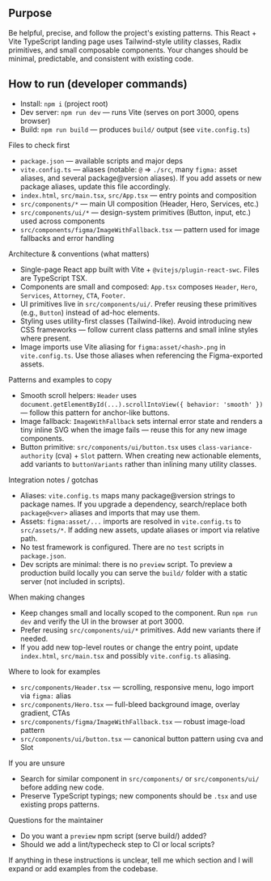## Purpose
Be helpful, precise, and follow the project's existing patterns. This React + Vite TypeScript landing page uses Tailwind-style utility classes, Radix primitives, and small composable components. Your changes should be minimal, predictable, and consistent with existing code.

## How to run (developer commands)
- Install: `npm i` (project root)
- Dev server: `npm run dev` — runs Vite (serves on port 3000, opens browser)
- Build: `npm run build` — produces `build/` output (see `vite.config.ts`)

Files to check first
- `package.json` — available scripts and major deps
- `vite.config.ts` — aliases (notable: `@` => `./src`, many `figma:` asset aliases, and several package@version aliases). If you add assets or new package aliases, update this file accordingly.
- `index.html`, `src/main.tsx`, `src/App.tsx` — entry points and composition
- `src/components/*` — main UI composition (Header, Hero, Services, etc.)
- `src/components/ui/*` — design-system primitives (Button, input, etc.) used across components
- `src/components/figma/ImageWithFallback.tsx` — pattern used for image fallbacks and error handling

Architecture & conventions (what matters)
- Single-page React app built with Vite + `@vitejs/plugin-react-swc`. Files are TypeScript TSX.
- Components are small and composed: `App.tsx` composes `Header`, `Hero`, `Services`, `Attorney`, `CTA`, `Footer`.
- UI primitives live in `src/components/ui/`. Prefer reusing these primitives (e.g., `Button`) instead of ad-hoc elements.
- Styling uses utility-first classes (Tailwind-like). Avoid introducing new CSS frameworks — follow current class patterns and small inline styles where present.
- Image imports use Vite aliasing for `figma:asset/<hash>.png` in `vite.config.ts`. Use those aliases when referencing the Figma-exported assets.

Patterns and examples to copy
- Smooth scroll helpers: `Header` uses `document.getElementById(...).scrollIntoView({ behavior: 'smooth' })` — follow this pattern for anchor-like buttons.
- Image fallback: `ImageWithFallback` sets internal error state and renders a tiny inline SVG when the image fails — reuse this for any new image components.
- Button primitive: `src/components/ui/button.tsx` uses `class-variance-authority` (cva) + `Slot` pattern. When creating new actionable elements, add variants to `buttonVariants` rather than inlining many utility classes.

Integration notes / gotchas
- Aliases: `vite.config.ts` maps many package@version strings to package names. If you upgrade a dependency, search/replace both `package@<ver>` aliases and imports that may use them.
- Assets: `figma:asset/...` imports are resolved in `vite.config.ts` to `src/assets/*`. If adding new assets, update aliases or import via relative path.
- No test framework is configured. There are no `test` scripts in `package.json`.
- Dev scripts are minimal: there is no `preview` script. To preview a production build locally you can serve the `build/` folder with a static server (not included in scripts).

When making changes
- Keep changes small and locally scoped to the component. Run `npm run dev` and verify the UI in the browser at port 3000.
- Prefer reusing `src/components/ui/*` primitives. Add new variants there if needed.
- If you add new top-level routes or change the entry point, update `index.html`, `src/main.tsx` and possibly `vite.config.ts` aliasing.

Where to look for examples
- `src/components/Header.tsx` — scrolling, responsive menu, logo import via `figma:` alias
- `src/components/Hero.tsx` — full-bleed background image, overlay gradient, CTAs
- `src/components/figma/ImageWithFallback.tsx` — robust image-load pattern
- `src/components/ui/button.tsx` — canonical button pattern using cva and Slot

If you are unsure
- Search for similar component in `src/components/` or `src/components/ui/` before adding new code.
- Preserve TypeScript typings; new components should be `.tsx` and use existing props patterns.

Questions for the maintainer
- Do you want a `preview` npm script (serve build/) added?
- Should we add a lint/typecheck step to CI or local scripts?

If anything in these instructions is unclear, tell me which section and I will expand or add examples from the codebase.
